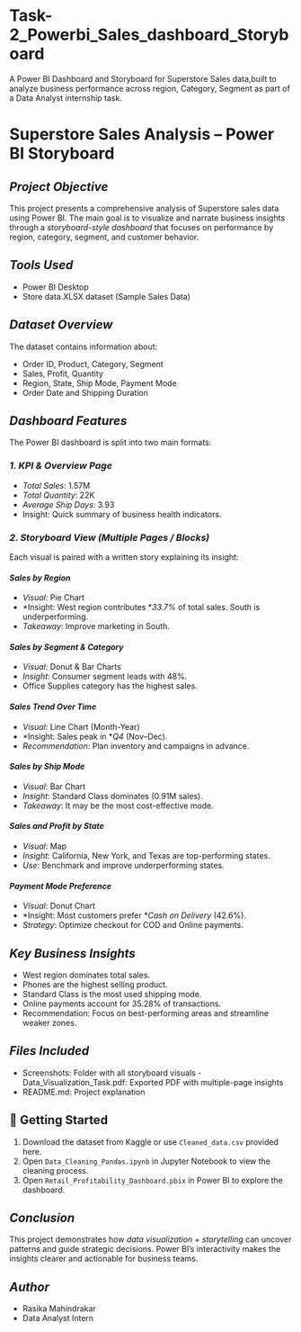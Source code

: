 # Task-2_Powerbi_Sales_dashboard_Storyboard
A Power BI Dashboard and Storyboard for Superstore Sales data,built to analyze business performance across region, Category, Segment as part of a Data Analyst internship task.


# Superstore Sales Analysis – Power BI Storyboard

## *Project Objective*
This project presents a comprehensive analysis of Superstore sales data using Power BI. The main goal is to visualize and narrate business insights through a *storyboard-style dashboard* that focuses on performance by region, category, segment, and customer behavior.


## *Tools Used*
- Power BI Desktop
- Store data.XLSX dataset (Sample Sales Data)

## *Dataset Overview*
The dataset contains information about:
- Order ID, Product, Category, Segment
- Sales, Profit, Quantity
- Region, State, Ship Mode, Payment Mode
- Order Date and Shipping Duration
  
## *Dashboard Features*
The Power BI dashboard is split into two main formats:

### *1. KPI & Overview Page*
- *Total Sales*: 1.57M  
- *Total Quantity*: 22K  
- *Average Ship Days*: 3.93  
- Insight: Quick summary of business health indicators.

### *2. Storyboard View (Multiple Pages / Blocks)*
Each visual is paired with a written story explaining its insight:

#### *Sales by Region*
- *Visual*: Pie Chart  
- *Insight: West region contributes **33.7%* of total sales. South is underperforming.  
- *Takeaway*: Improve marketing in South.

#### *Sales by Segment & Category*
- *Visual*: Donut & Bar Charts  
- *Insight*: Consumer segment leads with 48%.  
- Office Supplies category has the highest sales.

#### *Sales Trend Over Time*
- *Visual*: Line Chart (Month-Year)  
- *Insight: Sales peak in **Q4* (Nov–Dec).  
- *Recommendation*: Plan inventory and campaigns in advance.

#### *Sales by Ship Mode*
- *Visual*: Bar Chart  
- *Insight*: Standard Class dominates (0.91M sales).  
- *Takeaway*: It may be the most cost-effective mode.

#### *Sales and Profit by State*
- *Visual*: Map  
- *Insight*: California, New York, and Texas are top-performing states.  
- *Use*: Benchmark and improve underperforming states.

#### *Payment Mode Preference*
- *Visual*: Donut Chart  
- *Insight: Most customers prefer **Cash on Delivery* (42.6%).  
- *Strategy*: Optimize checkout for COD and Online payments.

## *Key Business Insights*
- West region dominates total sales.
- Phones are the highest selling product.
- Standard Class is the most used shipping mode.
- Online payments account for 35.28% of transactions.
- Recommendation: Focus on best-performing areas and streamline weaker zones.

## *Files Included*

- Screenshots: Folder with all storyboard visuals
-Data_Visualization_Task.pdf: Exported PDF with multiple-page insights
- README.md: Project explanation

## 🚀 Getting Started
1. Download the dataset from Kaggle or use `Cleaned_data.csv` provided here.
2. Open `Data_Cleaning_Pandas.ipynb` in Jupyter Notebook to view the cleaning process.
3. Open `Retail_Profitability_Dashboard.pbix` in Power BI to explore the dashboard.

## *Conclusion*
This project demonstrates how *data visualization + storytelling* can uncover patterns and guide strategic decisions. Power BI’s interactivity makes the insights clearer and actionable for business teams.

## *Author*
- Rasika Mahindrakar
- Data Analyst Intern
